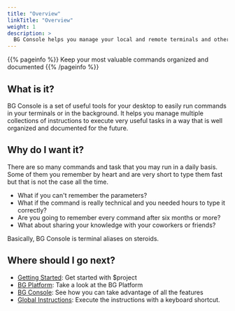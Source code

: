 ```yaml
---
title: "Overview"
linkTitle: "Overview"
weight: 1
description: >
  BG Console helps you manage your local and remote terminals and other tasks on your computer.
---
```


{{% pageinfo %}}
Keep your most valuable commands organized and documented
{{% /pageinfo %}}


## What is it?

BG Console is a set of useful tools for your desktop to easily run commands in your terminals or in the background. It helps you manage multiple collections of instructions to execute very useful tasks in a way that is well organized and documented for the future.

## Why do I want it?

There are so many commands and task that you may run in a daily basis. Some of them you remember by heart and are very short to type them fast but that is not the case all the time.
* What if you can't remember the parameters?
* What if the command is really technical and you needed hours to type it correctly?
* Are you going to remember every command after six months or more?
* What about sharing your knowledge with your coworkers or friends?

Basically, BG Console is terminal aliases on steroids. 

## Where should I go next?

* [Getting Started](/docs/getting-started/): Get started with $project
* [BG Platform](/docs/bg-platform/): Take a look at the BG Platform
* [BG Console](/docs/bg-console/): See how you can take advantage of all the features
* [Global Instructions](/docs/global-instructions/): Execute the instructions with a keyboard shortcut.

